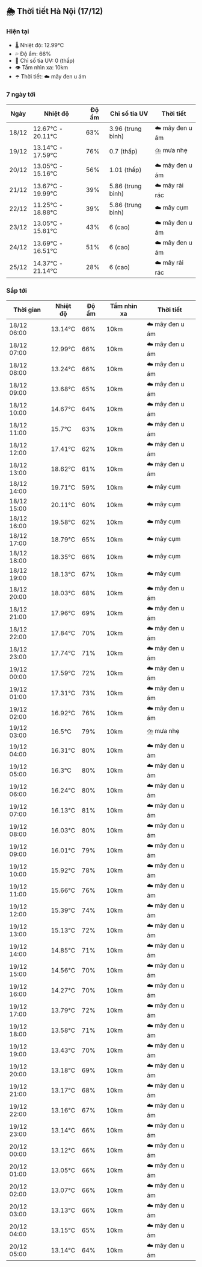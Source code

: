 ## 🌦️ Thời tiết Hà Nội (17/12)

### Hiện tại

- 🌡️ Nhiệt độ: 12.99℃
- 💦 Độ ẩm: 66%
- 🌟 Chỉ số tia UV: 0 (thấp)
- 👁️ Tầm nhìn xa: 10km
- ☂️ Thời tiết: ☁️ mây đen u ám

### 7 ngày tới

| Ngày | Nhiệt độ | Độ ẩm | Chỉ số tia UV | Thời tiết |
| --- | --- | --- | --- | --- |
| 18/12 | 12.67℃ - 20.11℃ | 63% | 3.96 (trung bình) | ☁️ mây đen u ám |
| 19/12 | 13.14℃ - 17.59℃ | 76% | 0.7 (thấp) | ⛈️ mưa nhẹ |
| 20/12 | 13.05℃ - 15.16℃ | 56% | 1.01 (thấp) | ☁️ mây đen u ám |
| 21/12 | 13.67℃ - 19.99℃ | 39% | 5.86 (trung bình) | ☁️ mây rải rác |
| 22/12 | 11.25℃ - 18.88℃ | 39% | 5.86 (trung bình) | ☁️ mây cụm |
| 23/12 | 13.05℃ - 15.81℃ | 43% | 6 (cao) | ☁️ mây đen u ám |
| 24/12 | 13.69℃ - 16.51℃ | 51% | 6 (cao) | ☁️ mây đen u ám |
| 25/12 | 14.37℃ - 21.14℃ | 28% | 6 (cao) | ☁️ mây rải rác |

### Sắp tới

| Thời gian | Nhiệt độ | Độ ẩm | Tầm nhìn xa | Thời tiết |
| --- | --- | --- | --- | --- |
| 18/12 06:00 | 13.14℃ | 66% | 10km | ☁️ mây đen u ám |
| 18/12 07:00 | 12.99℃ | 66% | 10km | ☁️ mây đen u ám |
| 18/12 08:00 | 13.24℃ | 66% | 10km | ☁️ mây đen u ám |
| 18/12 09:00 | 13.68℃ | 65% | 10km | ☁️ mây đen u ám |
| 18/12 10:00 | 14.67℃ | 64% | 10km | ☁️ mây đen u ám |
| 18/12 11:00 | 15.7℃ | 63% | 10km | ☁️ mây đen u ám |
| 18/12 12:00 | 17.41℃ | 62% | 10km | ☁️ mây đen u ám |
| 18/12 13:00 | 18.62℃ | 61% | 10km | ☁️ mây đen u ám |
| 18/12 14:00 | 19.71℃ | 59% | 10km | ☁️ mây cụm |
| 18/12 15:00 | 20.11℃ | 60% | 10km | ☁️ mây cụm |
| 18/12 16:00 | 19.58℃ | 62% | 10km | ☁️ mây cụm |
| 18/12 17:00 | 18.79℃ | 65% | 10km | ☁️ mây cụm |
| 18/12 18:00 | 18.35℃ | 66% | 10km | ☁️ mây cụm |
| 18/12 19:00 | 18.13℃ | 67% | 10km | ☁️ mây cụm |
| 18/12 20:00 | 18.03℃ | 68% | 10km | ☁️ mây đen u ám |
| 18/12 21:00 | 17.96℃ | 69% | 10km | ☁️ mây đen u ám |
| 18/12 22:00 | 17.84℃ | 70% | 10km | ☁️ mây đen u ám |
| 18/12 23:00 | 17.74℃ | 71% | 10km | ☁️ mây đen u ám |
| 19/12 00:00 | 17.59℃ | 72% | 10km | ☁️ mây đen u ám |
| 19/12 01:00 | 17.31℃ | 73% | 10km | ☁️ mây đen u ám |
| 19/12 02:00 | 16.92℃ | 76% | 10km | ☁️ mây đen u ám |
| 19/12 03:00 | 16.5℃ | 79% | 10km | ⛈️ mưa nhẹ |
| 19/12 04:00 | 16.31℃ | 80% | 10km | ☁️ mây đen u ám |
| 19/12 05:00 | 16.3℃ | 80% | 10km | ☁️ mây đen u ám |
| 19/12 06:00 | 16.24℃ | 80% | 10km | ☁️ mây đen u ám |
| 19/12 07:00 | 16.13℃ | 81% | 10km | ☁️ mây đen u ám |
| 19/12 08:00 | 16.03℃ | 80% | 10km | ☁️ mây đen u ám |
| 19/12 09:00 | 16.01℃ | 79% | 10km | ☁️ mây đen u ám |
| 19/12 10:00 | 15.92℃ | 78% | 10km | ☁️ mây đen u ám |
| 19/12 11:00 | 15.66℃ | 76% | 10km | ☁️ mây đen u ám |
| 19/12 12:00 | 15.39℃ | 74% | 10km | ☁️ mây đen u ám |
| 19/12 13:00 | 15.13℃ | 72% | 10km | ☁️ mây đen u ám |
| 19/12 14:00 | 14.85℃ | 71% | 10km | ☁️ mây đen u ám |
| 19/12 15:00 | 14.56℃ | 70% | 10km | ☁️ mây đen u ám |
| 19/12 16:00 | 14.27℃ | 70% | 10km | ☁️ mây đen u ám |
| 19/12 17:00 | 13.79℃ | 72% | 10km | ☁️ mây đen u ám |
| 19/12 18:00 | 13.58℃ | 71% | 10km | ☁️ mây đen u ám |
| 19/12 19:00 | 13.43℃ | 70% | 10km | ☁️ mây đen u ám |
| 19/12 20:00 | 13.18℃ | 69% | 10km | ☁️ mây đen u ám |
| 19/12 21:00 | 13.17℃ | 68% | 10km | ☁️ mây đen u ám |
| 19/12 22:00 | 13.16℃ | 67% | 10km | ☁️ mây đen u ám |
| 19/12 23:00 | 13.14℃ | 66% | 10km | ☁️ mây đen u ám |
| 20/12 00:00 | 13.12℃ | 66% | 10km | ☁️ mây đen u ám |
| 20/12 01:00 | 13.05℃ | 66% | 10km | ☁️ mây đen u ám |
| 20/12 02:00 | 13.07℃ | 66% | 10km | ☁️ mây đen u ám |
| 20/12 03:00 | 13.13℃ | 66% | 10km | ☁️ mây đen u ám |
| 20/12 04:00 | 13.15℃ | 65% | 10km | ☁️ mây đen u ám |
| 20/12 05:00 | 13.14℃ | 64% | 10km | ☁️ mây đen u ám |

